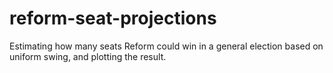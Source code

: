 # reform-seat-projections
Estimating how many seats Reform could win in a general election based on uniform swing, and plotting the result.
